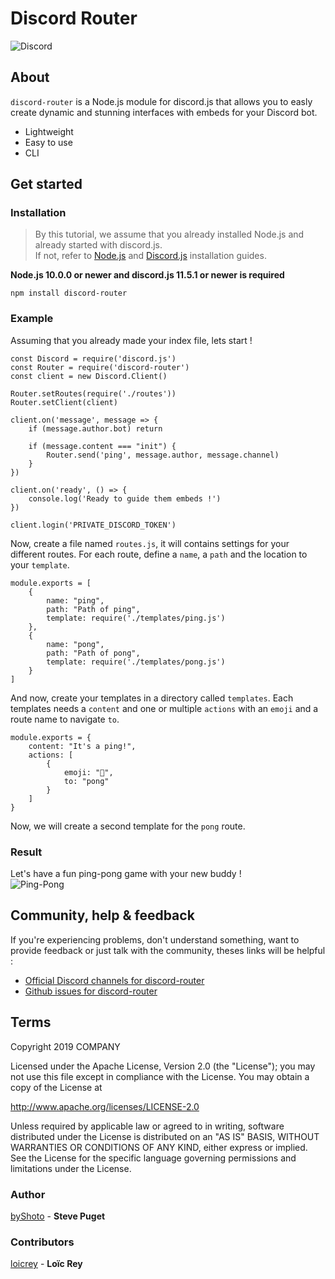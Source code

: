 # Discord Router
![Discord](https://img.shields.io/discord/598919127125458947.svg?color=%237289DA&label=COMPANY&logo=discord&logoColor=white&style=flat-square)

## About

```discord-router``` is a Node.js module for discord.js that allows you to easly create dynamic and stunning interfaces with embeds for your Discord bot.
- Lightweight
- Easy to use
- CLI

## Get started

### Installation
> By this tutorial, we assume that you already installed Node.js and already started with discord.js.
<br>If not, refer to [Node.js](https://github.com/discordjs/discord.js/tree/stable#installation) and [Discord.js](https://github.com/discordjs/discord.js/tree/stable#installation) installation guides.

**Node.js 10.0.0 or newer and discord.js 11.5.1 or newer is required**
      
    npm install discord-router
    
### Example
Assuming that you already made your index file, lets start !
```node
const Discord = require('discord.js')
const Router = require('discord-router')
const client = new Discord.Client()

Router.setRoutes(require('./routes'))
Router.setClient(client)

client.on('message', message => {
    if (message.author.bot) return

    if (message.content === "init") {
        Router.send('ping', message.author, message.channel)
    }
})

client.on('ready', () => {
    console.log('Ready to guide them embeds !')
})

client.login('PRIVATE_DISCORD_TOKEN')
```

Now, create a file named ``routes.js``, it will contains settings for your different routes.
For each route, define a ``name``, a ``path`` and the location to your ``template``.
```node
module.exports = [
    {
        name: "ping",
        path: "Path of ping",
        template: require('./templates/ping.js')
    },
    {
        name: "pong",
        path: "Path of pong",
        template: require('./templates/pong.js')
    }
]
```

And now, create your templates in a directory called ``templates``.
Each templates needs a ``content`` and one or multiple ``actions`` with an ``emoji`` and a route name to navigate ``to``.
```node
module.exports = {
    content: "It's a ping!",
    actions: [
        {
            emoji: "🏓",
            to: "pong"
        }
    ]
}
```

Now, we will create a second template for the ``pong`` route.

### Result
Let's have a fun ping-pong game with your new buddy !<br>
![Ping-Pong](https://gyazo.com/915c7e881d15737612714f5fb0a3bdb5)

## Community, help & feedback
If you're experiencing problems, don't understand something, want to provide feedback or just talk with the community, theses links will be helpful :
- <a href="https://discord.gg/mQVVMc9" target="_blank">Official Discord channels for discord-router</a>
- <a href="https://github.com/byShoto/Discord-router/issues" target="_blank">Github issues for discord-router</a>

## Terms
   Copyright 2019 COMPANY

   Licensed under the Apache License, Version 2.0 (the "License");
   you may not use this file except in compliance with the License.
   You may obtain a copy of the License at

   http://www.apache.org/licenses/LICENSE-2.0

   Unless required by applicable law or agreed to in writing, software
   distributed under the License is distributed on an "AS IS" BASIS,
   WITHOUT WARRANTIES OR CONDITIONS OF ANY KIND, either express or implied.
   See the License for the specific language governing permissions and
   limitations under the License.

### Author
[byShoto](https://github.com/byShoto) - **Steve Puget**
### Contributors
[loicrey](https://github.com/loicrey) - **Loïc Rey**
